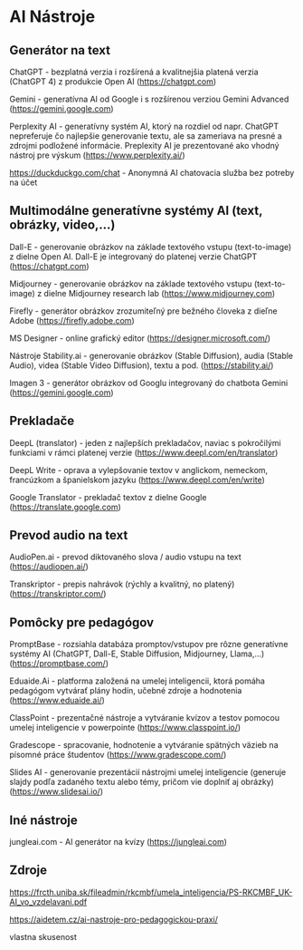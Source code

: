 # AI Nástroje
## Generátor na text
ChatGPT - bezplatná verzia i rozšírená a kvalitnejšia platená verzia (ChatGPT 4)
z produkcie Open AI (https://chatgpt.com)

Gemini - generatívna AI od Google i s rozšírenou verziou Gemini Advanced (https://gemini.google.com)

Perplexity AI - generatívny systém AI, ktorý na rozdiel od napr. ChatGPT nepreferuje
čo najlepšie generovanie textu, ale sa zameriava na presné a zdrojmi podložené
informácie. Preplexity AI je prezentované ako vhodný nástroj pre výskum (https://www.perplexity.ai/)

https://duckduckgo.com/chat - Anonymná AI chatovacia služba bez potreby na účet
## Multimodálne generatívne systémy AI (text, obrázky, video,...)
Dall-E - generovanie obrázkov na základe textového vstupu (text-to-image) z dielne
Open AI. Dall-E je integrovaný do platenej verzie ChatGPT (https://chatgpt.com)

Midjourney - generovanie obrázkov na základe textového vstupu (text-to-image)
z dielne Midjourney research lab (https://www.midjourney.com)

Firefly - generátor obrázkov zrozumiteľný pre bežného človeka z dieľne Adobe (https://firefly.adobe.com)

MS Designer - online grafický editor (https://designer.microsoft.com/)

Nástroje Stability.ai - generovanie obrázkov (Stable Diffusion), audia (Stable Audio),
videa (Stable Video Diffusion), textu a pod. (https://stability.ai/)

Imagen 3 - generátor obrázkov od Googlu integrovaný do chatbota Gemini (https://gemini.google.com)

## Prekladače
DeepL (translator) - jeden z najlepších prekladačov, naviac s pokročilými funkciami
v rámci platenej verzie (https://www.deepl.com/en/translator)

DeepL Write - oprava a vylepšovanie textov v anglickom, nemeckom, francúzkom a španielskom jazyku (https://www.deepl.com/en/write)

Google Translator - prekladač textov z dielne Google (https://translate.google.com)

## Prevod audio na text
AudioPen.ai - prevod diktovaného slova / audio vstupu na text (https://audiopen.ai/)

Transkriptor - prepis nahrávok (rýchly a kvalitný, no platený) (https://transkriptor.com/)

## Pomôcky pre pedagógov
PromptBase - rozsiahla databáza promptov/vstupov pre rôzne generatívne systémy AI
(ChatGPT, Dall-E, Stable Diffusion, Midjourney, Llama,...) (https://promptbase.com/)

Eduaide.Ai - platforma založená na umelej inteligencii, ktorá pomáha pedagógom vytvárať
plány hodín, učebné zdroje a hodnotenia (https://www.eduaide.ai/)

ClassPoint - prezentačné nástroje a vytváranie kvízov a testov pomocou umelej inteligencie v powerpointe (https://www.classpoint.io/)

Gradescope - spracovanie, hodnotenie a vytváranie spätných väzieb na písomné práce
študentov (https://www.gradescope.com/)

Slides AI - generovanie prezentácií nástrojmi umelej inteligencie (generuje slajdy podľa
zadaného textu alebo témy, pričom vie doplniť aj obrázky) (https://www.slidesai.io/)

## Iné nástroje
jungleai.com - AI generátor na kvízy (https://jungleai.com)

## Zdroje
https://frcth.uniba.sk/fileadmin/rkcmbf/umela_inteligencia/PS-RKCMBF_UK-AI_vo_vzdelavani.pdf

https://aidetem.cz/ai-nastroje-pro-pedagogickou-praxi/

vlastna skusenost
